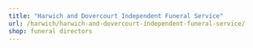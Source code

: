```yaml
---
title: "Harwich and Dovercourt Independent Funeral Service"
url: /harwich/harwich-and-dovercourt-independent-funeral-service/
shop: funeral directors
---
```

